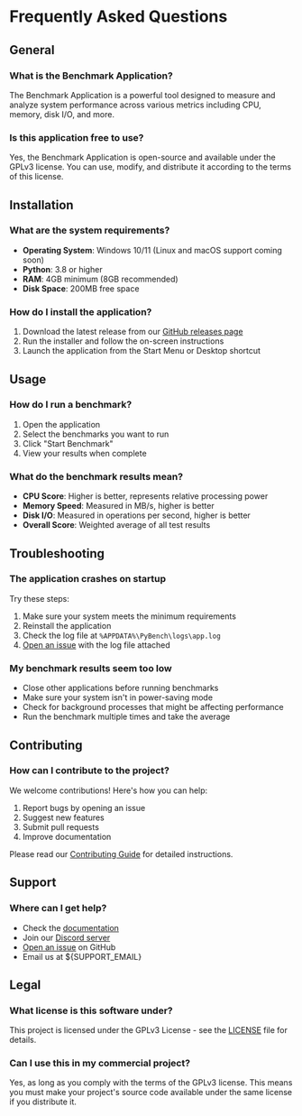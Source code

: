 # Frequently Asked Questions

## General

### What is the Benchmark Application?
The Benchmark Application is a powerful tool designed to measure and analyze system performance across various metrics including CPU, memory, disk I/O, and more.

### Is this application free to use?
Yes, the Benchmark Application is open-source and available under the GPLv3 license. You can use, modify, and distribute it according to the terms of this license.

## Installation

### What are the system requirements?
- **Operating System**: Windows 10/11 (Linux and macOS support coming soon)
- **Python**: 3.8 or higher
- **RAM**: 4GB minimum (8GB recommended)
- **Disk Space**: 200MB free space

### How do I install the application?
1. Download the latest release from our [GitHub releases page](${WEBSITE}/releases)
2. Run the installer and follow the on-screen instructions
3. Launch the application from the Start Menu or Desktop shortcut

## Usage

### How do I run a benchmark?
1. Open the application
2. Select the benchmarks you want to run
3. Click "Start Benchmark"
4. View your results when complete

### What do the benchmark results mean?
- **CPU Score**: Higher is better, represents relative processing power
- **Memory Speed**: Measured in MB/s, higher is better
- **Disk I/O**: Measured in operations per second, higher is better
- **Overall Score**: Weighted average of all test results

## Troubleshooting

### The application crashes on startup
Try these steps:
1. Make sure your system meets the minimum requirements
2. Reinstall the application
3. Check the log file at `%APPDATA%\PyBench\logs\app.log`
4. [Open an issue](${WEBSITE}/issues) with the log file attached

### My benchmark results seem too low
- Close other applications before running benchmarks
- Make sure your system isn't in power-saving mode
- Check for background processes that might be affecting performance
- Run the benchmark multiple times and take the average

## Contributing

### How can I contribute to the project?
We welcome contributions! Here's how you can help:
1. Report bugs by opening an issue
2. Suggest new features
3. Submit pull requests
4. Improve documentation

Please read our [Contributing Guide](CONTRIBUTING.md) for detailed instructions.

## Support

### Where can I get help?
- Check the [documentation](${WEBSITE}/wiki)
- Join our [Discord server](${DISCORD_URL})
- [Open an issue](${WEBSITE}/issues) on GitHub
- Email us at ${SUPPORT_EMAIL}

## Legal

### What license is this software under?
This project is licensed under the GPLv3 License - see the [LICENSE](../LICENSE) file for details.

### Can I use this in my commercial project?
Yes, as long as you comply with the terms of the GPLv3 license. This means you must make your project's source code available under the same license if you distribute it.
